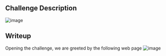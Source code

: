 ## Challenge Description
![image](https://github.com/1-Xenon/ctf-archives/assets/110148117/fe2db848-edca-400e-835d-c2f8e2540435)

## Writeup
Opening the challenge, we are greeted by the following web page
![image](https://github.com/1-Xenon/ctf-archives/assets/110148117/30f23816-1bbc-4338-8c18-82fa59289ad1)
